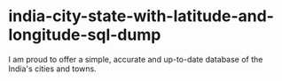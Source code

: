 # india-city-state-with-latitude-and-longitude-sql-dump
I am proud to offer a simple, accurate and up-to-date database of the India's cities and towns. 
